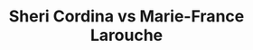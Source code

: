 ---
title: Sheri Cordina vs Marie-France Larouche
player1:
  name: Cordina, Sheri
  percent: 85
  wins: 2
  losses: 2
player2:
  name: Larouche, Marie-France
  percent: 77
  wins: 2
  losses: 2
games:
- player1:
    team: 'ON'
    position: Lead
    percent: 86
    win: 0
    loss: 1
  player2:
    team: QC
    position: Fourth
    percent: 79
    win: 1
    loss: 0
  event: Hearts
  year: 2001
  draw: Round Robin(16)
  score: QC 7 - ON 4
- player1:
    team: 'ON'
    position: Lead
    percent: 94
    win: 1
    loss: 0
  player2:
    team: QC
    position: Fourth
    percent: 86
    win: 0
    loss: 1
  event: Hearts
  year: 2001
  draw: Page 3-4(20)
  score: QC 6 - ON 7
- player1:
    team: 'ON'
    position: Lead
    percent: 77
    win: 1
    loss: 0
  player2:
    team: QC
    position: Fourth
    percent: 52
    win: 0
    loss: 1
  event: Hearts
  year: 2004
  draw: Round Robin(5)
  score: ON 8 - QC 1
- player1:
    team: 'ON'
    position: Lead
    percent: 81
    win: 0
    loss: 1
  player2:
    team: QC
    position: Fourth
    percent: 82
    win: 1
    loss: 0
  event: Hearts
  year: 2004
  draw: Semi-Final(21)
  score: ON 6 - QC 7
- player1:
    team: MID
    position: Lead
    percent: 81
    win: 1
    loss: 0
  player2:
    team: LAR
    position: Fourth
    percent: 59
    win: 0
    loss: 1
  event: Trials (Women)
  year: 2001
  draw: Round Robin(2)
  score: LAR 6 - MID 9
- player1:
    team: MID
    position: Lead
    percent: 86
    win: 1
    loss: 0
  player2:
    team: LAR
    position: Fourth
    percent: 49
    win: 0
    loss: 1
  event: Trials (Women)
  year: 2005
  draw: Round Robin(11)
  score: MID 10 - LAR 4
---